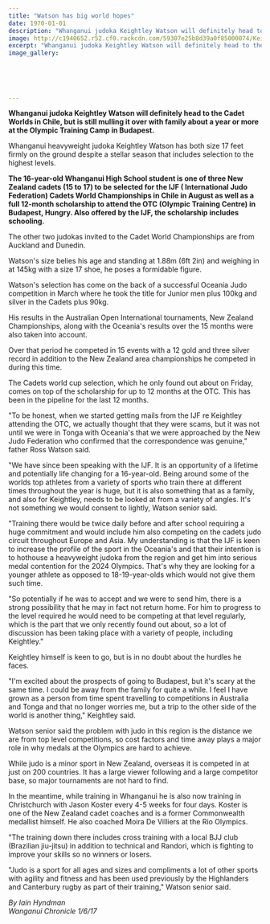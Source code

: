 ```yaml
---
title: "Watson has big world hopes"
date: 1970-01-01
description: "Whanganui judoka Keightley Watson will definitely head to the Cadet Worlds in Chile, but is still mulling it over with family about a year or more at the Olympic Training Camp in Budapest..."
image: http://c1940652.r52.cf0.rackcdn.com/59307e25b8d39a0f85000074/Keightley-Watson-will-head-to-Cadet-Worlds-in-Chile-1-June-chron.jpg
excerpt: "Whanganui judoka Keightley Watson will definitely head to the Cadet Worlds in Chile, but is still mulling it over with family about a year or more at the Olympic Training Camp in Budapest."
image_gallery:
    
    
    
    
    
---
```


<p><strong>Whanganui judoka Keightley Watson will definitely head to the Cadet Worlds in Chile, but is still mulling it over with family about a year or more at the Olympic Training Camp in Budapest.</strong></p>
<p>Whanganui heavyweight judoka Keightley Watson has both size 17 feet firmly on the ground despite a stellar season that includes selection to the highest levels.</p>
<p><strong>The 16-year-old Whanganui High School student is one of three New Zealand cadets (15 to 17) to be selected for the IJF ( International Judo Federation) Cadets World Championships in Chile in August as well as a full 12-month scholarship to attend the OTC (Olympic Training Centre) in Budapest, Hungry. Also offered by the IJF, the scholarship includes schooling.</strong></p>
<p>The other two judokas invited to the Cadet World Championships are from Auckland and Dunedin.</p>
<p>Watson's size belies his age and standing at 1.88m (6ft 2in) and weighing in at 145kg with a size 17 shoe, he poses a formidable figure.</p>
<p>Watson's selection has come on the back of a successful Oceania Judo competition in March where he took the title for Junior men plus 100kg and silver in the Cadets plus 90kg.</p>
<p>His results in the Australian Open International tournaments, New Zealand Championships, along with the Oceania's results over the 15 months were also taken into account.</p>
<p>Over that period he competed in 15 events with a 12 gold and three silver record in addition to the New Zealand area championships he competed in during this time.</p>
<p>The Cadets world cup selection, which he only found out about on Friday, comes on top of the scholarship for up to 12 months at the OTC. This has been in the pipeline for the last 12 months.</p>
<p>"To be honest, when we started getting mails from the IJF re Keightley attending the OTC, we actually thought that they were scams, but it was not until we were in Tonga with Oceania's that we were approached by the New Judo Federation who confirmed that the correspondence was genuine," father Ross Watson said.&nbsp;</p>
<p>"We have since been speaking with the IJF. It is an opportunity of a lifetime and potentially life changing for a 16-year-old. Being around some of the worlds top athletes from a variety of sports who train there at different times throughout the year is huge, but it is also something that as a family, and also for Keightley, needs to be looked at from a variety of angles. It's not something we would consent to lightly, Watson senior said.</p>
<p>"Training there would be twice daily before and after school requiring a huge commitment and would include him also competing on the cadets judo circuit throughout Europe and Asia. My understanding is that the IJF is keen to increase the profile of the sport in the Oceania's and that their intention is to hothouse a heavyweight judoka from the region and get him into serious medal contention for the 2024 Olympics. That's why they are looking for a younger athlete as opposed to 18-19-year-olds which would not give them such time.</p>
<p>"So potentially if he was to accept and we were to send him, there is a strong possibility that he may in fact not return home. For him to progress to the level required he would need to be competing at that level regularly, which is the part that we only recently found out about, so a lot of discussion has been taking place with a variety of people, including Keightley."</p>
<p>Keightley himself is keen to go, but is in no doubt about the hurdles he faces.</p>
<p>"I'm excited about the prospects of going to Budapest, but it's scary at the same time. I could be away from the family for quite a while. I feel I have grown as a person from time spent travelling to competitions in Australia and Tonga and that no longer worries me, but a trip to the other side of the world is another thing," Keightley said.</p>
<p>Watson senior said the problem with judo in this region is the distance we are from top level competitions, so cost factors and time away plays a major role in why medals at the Olympics are hard to achieve.</p>
<p>While judo is a minor sport in New Zealand, overseas it is competed in at just on 200 countries. It has a large viewer following and a large competitor base, so major tournaments are not hard to find.</p>
<p>In the meantime, while training in Whanganui he is also now training in Christchurch with Jason Koster every 4-5 weeks for four days. Koster is one of the New Zealand cadet coaches and is a former Commonwealth medallist himself. He also coached Moira De Villiers at the Rio Olympics.</p>
<p>"The training down there includes cross training with a local BJJ club (Brazilian jiu-jitsu) in addition to technical and Randori, which is fighting to improve your skills so no winners or losers.</p>
<p>"Judo is a sport for all ages and sizes and compliments a lot of other sports with agility and fitness and has been used previously by the Highlanders and Canterbury rugby as part of their training," Watson senior said.</p>
<p class="clear syndicator"><em>By Iain Hyndman</em><br /><em>Wanganui Chronicle 1/6/17</em></p>

